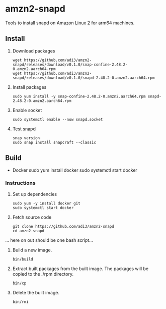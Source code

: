 # amzn2-snapd

Tools to install snapd on Amazon Linux 2 for arm64 machines.

## Install

1. Download packages
    ```
    wget https://github.com/adi3/amzn2-snapd/releases/download/v0.1.0/snap-confine-2.48.2-0.amzn2.aarch64.rpm
    wget https://github.com/adi3/amzn2-snapd/releases/download/v0.1.0/snapd-2.48.2-0.amzn2.aarch64.rpm
    ```

2. Install packages

    ```
    sudo yum install -y snap-confine-2.48.2-0.amzn2.aarch64.rpm snapd-2.48.2-0.amzn2.aarch64.rpm
    ```

3. Enable socket

    ```
    sudo systemctl enable --now snapd.socket
    ```
    
4. Test snapd

    ```
    snap version
    sudo snap install snapcraft --classic
    ```


## Build

* Docker
sudo yum install docker
sudo systemctl start docker

### Instructions

1. Set up dependencies
    ```
    sudo yum -y install docker git
    sudo systemctl start docker
    ```

2. Fetch source code

    ```
    git clone https://github.com/adi3/amzn2-snapd
    cd amzn2-snapd
    ```

... here on out should be one bash script...

1. Build a new image.

    ```
    bin/build
    ```

1. Extract built packages from the built image. The packages will be copied to the ./rpm directory.

    ```
    bin/cp
    ```

1. Delete the built image.

    ```
    bin/rmi
    ```
